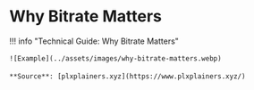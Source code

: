 # Why Bitrate Matters

!!! info "Technical Guide: Why Bitrate Matters"

    ![Example](../assets/images/why-bitrate-matters.webp)

    **Source**: [plxplainers.xyz](https://www.plxplainers.xyz/)
